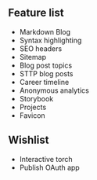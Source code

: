 ## Feature list

* Markdown Blog
* Syntax highlighting
* SEO headers
* Sitemap
* Blog post topics
* STTP blog posts
* Career timeline
* Anonymous analytics
* Storybook
* Projects
* Favicon

## Wishlist
* Interactive torch
* Publish OAuth app
